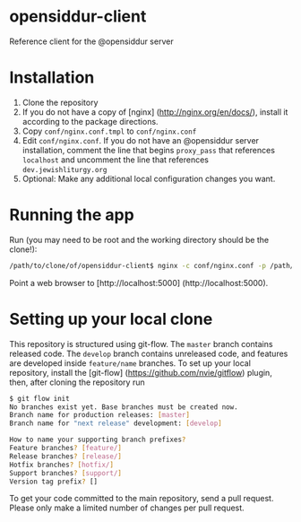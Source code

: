 opensiddur-client
=================

Reference client for the @opensiddur server

Installation
============

 1. Clone the repository
 2. If you do not have a copy of [nginx] (http://nginx.org/en/docs/), install it according to the package directions.
 3. Copy `conf/nginx.conf.tmpl` to `conf/nginx.conf`
 4. Edit `conf/nginx.conf`. If you do not have an @opensiddur server installation, comment the line that begins `proxy_pass` that references `localhost` and uncomment the line that references `dev.jewishliturgy.org`
 5. Optional: Make any additional local configuration changes you want.

Running the app
===============

Run (you may need to be root and the working directory should be the clone!):
```bash
/path/to/clone/of/opensiddur-client$ nginx -c conf/nginx.conf -p /path/to/clone/of/opensiddur-client
```

Point a web browser to [http://localhost:5000] (http://localhost:5000).

Setting up your local clone
===========================

This repository is structured using git-flow. The `master` branch contains released code. The `develop` branch contains unreleased code, and features are developed inside `feature/name` branches. To set up your local repository, install the [git-flow] (https://github.com/nvie/gitflow) plugin, then, after cloning the repository run 

```bash
$ git flow init
No branches exist yet. Base branches must be created now.
Branch name for production releases: [master] 
Branch name for "next release" development: [develop] 

How to name your supporting branch prefixes?
Feature branches? [feature/] 
Release branches? [release/] 
Hotfix branches? [hotfix/] 
Support branches? [support/] 
Version tag prefix? [] 
```

To get your code committed to the main repository, send a pull request. Please only make a limited number of changes per pull request.
